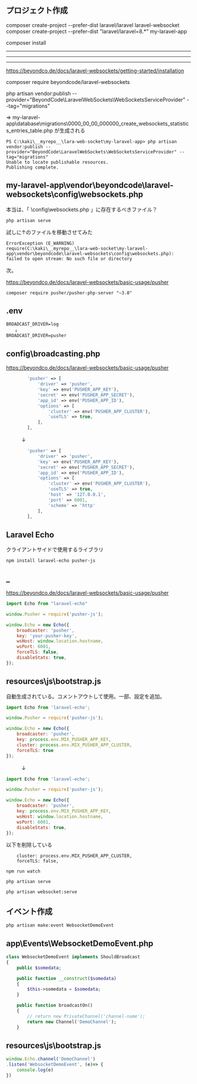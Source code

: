 ## プロジェクト作成
composer create-project --prefer-dist laravel/laravel laravel-websocket
composer create-project --prefer-dist  "laravel/laravel=8.*" my-laravel-app

composer install

______________________________________________________________________________________________
______________________________________________________________________________________________
______________________________________________________________________________________________
https://beyondco.de/docs/laravel-websockets/getting-started/installation


composer require beyondcode/laravel-websockets

php artisan vendor:publish --provider="BeyondCode\LaravelWebSockets\WebSocketsServiceProvider" --tag="migrations"

⇒
my-laravel-app\database\migrations\0000_00_00_000000_create_websockets_statistics_entries_table.php
が生成される

```
PS C:\kaki\__myrepo__\lara-web-socket\my-laravel-app> php artisan vendor:publish --provider="BeyondCode\LaravelWebSockets\WebSocketsServiceProvider" --tag="migrations"
Unable to locate publishable resources. 
Publishing complete.
```


## my-laravel-app\vendor\beyondcode\laravel-websockets\config\websockets.php
本当は、「 \config\websockets.php 」に存在するべきファイル？


```
php artisan serve
```


試しに↑のファイルを移動させてみた
```
ErrorException (E_WARNING)
require(C:\kaki\__myrepo__\lara-web-socket\my-laravel-app\vendor\beyondcode\laravel-websockets\config\websockets.php): failed to open stream: No such file or directory
```

次。  

https://beyondco.de/docs/laravel-websockets/basic-usage/pusher  

```
composer require pusher/pusher-php-server "~3.0"
```


## .env
```
BROADCAST_DRIVER=log
　　↓
BROADCAST_DRIVER=pusher
```


## config\broadcasting.php
https://beyondco.de/docs/laravel-websockets/basic-usage/pusher
```php
        'pusher' => [
            'driver' => 'pusher',
            'key' => env('PUSHER_APP_KEY'),
            'secret' => env('PUSHER_APP_SECRET'),
            'app_id' => env('PUSHER_APP_ID'),
            'options' => [
                'cluster' => env('PUSHER_APP_CLUSTER'),
                'useTLS' => true,
            ],
        ],
```
　　　↓
```php
        'pusher' => [
            'driver' => 'pusher',
            'key' => env('PUSHER_APP_KEY'),
            'secret' => env('PUSHER_APP_SECRET'),
            'app_id' => env('PUSHER_APP_ID'),
            'options' => [
                'cluster' => env('PUSHER_APP_CLUSTER'),
                'useTLS' => true,
                'host' => '127.0.0.1',
                'port' => 6001,
                'scheme' => 'http'
            ],
        ],
```


## Laravel Echo
クライアントサイドで使用するライブラリ
```
npm install laravel-echo pusher-js
```

## _
https://beyondco.de/docs/laravel-websockets/basic-usage/pusher  

```js
import Echo from "laravel-echo"

window.Pusher = require('pusher-js');

window.Echo = new Echo({
    broadcaster: 'pusher',
    key: 'your-pusher-key',
    wsHost: window.location.hostname,
    wsPort: 6001,
    forceTLS: false,
    disableStats: true,
});
```

## resources\js\bootstrap.js
自動生成されている。コメントアウトして使用。一部、設定を追加。
```js
import Echo from 'laravel-echo';

window.Pusher = require('pusher-js');

window.Echo = new Echo({
    broadcaster: 'pusher',
    key: process.env.MIX_PUSHER_APP_KEY,
    cluster: process.env.MIX_PUSHER_APP_CLUSTER,
    forceTLS: true
});
```
　　　↓
```js
import Echo from 'laravel-echo';

window.Pusher = require('pusher-js');

window.Echo = new Echo({
    broadcaster: 'pusher',
    key: process.env.MIX_PUSHER_APP_KEY,
    wsHost: window.location.hostname,
    wsPort: 6001,
    disableStats: true,
});
```

以下を削除している
```
    cluster: process.env.MIX_PUSHER_APP_CLUSTER,
    forceTLS: false,
```


```
npm run watch
```
```
php artisan serve
```
```
php artisan websocket:serve
```

## イベント作成
```
php artisan make:event WebsocketDemoEvent
```

## app\Events\WebsocketDemoEvent.php
```php
class WebsocketDemoEvent implements ShouldBroadcast
{
    public $somedata;

    public function __construct($somedata)
    {
        $this->somedata = $somedata;
    }

    public function broadcastOn()
    {
        // return new PrivateChannel('channel-name');
        return new Channel('DemoChannel');
    }
```



## resources\js\bootstrap.js
```js
window.Echo.channel('DemoChannel')
.listen('WebsocketDemoEvent', (e)=> {
    console.log(e)
})
```

